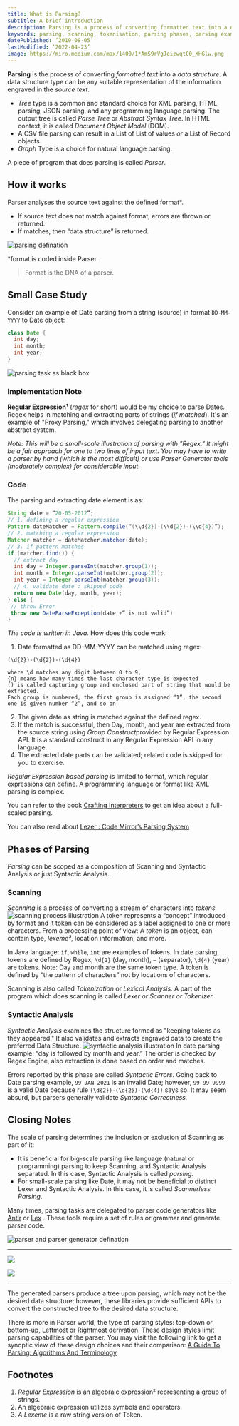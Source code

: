```yaml
---
title: What is Parsing?
subtitle: A brief introduction
description: Parsing is a process of converting formatted text into a data structure.
keywords: parsing, scanning, tokenisation, parsing phases, parsing example
datePublished: ‘2019-08-05’
lastModified: ‘2022-04-23’
image: https://miro.medium.com/max/1400/1*AmS9rVgJeizwqtC0_XHGlw.png
---
```


**Parsing** is the process of converting _formatted text_ into a _data structure_. A data structure type can be any suitable representation of the information engraved in the _source text_.

- _Tree_ type is a common and standard choice for XML parsing, HTML parsing, JSON parsing, and any programming language parsing. The output tree is called _Parse Tree_ or _Abstract_ _Syntax Tree_. In HTML context, it is called _Document Object Model_ (DOM).
- A CSV file parsing can result in a List of List of values _or_ a List of Record objects.
- _Graph_ Type is a choice for natural language parsing.

A piece of program that does parsing is called _Parser_.

## How it works
Parser analyses the source text against the defined format*.
* If source text does not match against format, errors are thrown or returned.
* If matches, then “data structure” is returned.

![parsing defination](https://cdn-images-1.medium.com/max/1600/1*Tj1H3orLHUpQlbBR45iNNA.png)

*format is coded inside Parser.
> Format is the DNA of a parser.

## Small Case Study

Consider an example of Date parsing from a string (source) in format `DD-MM-YYYY` to Date object:

```java
class Date {
  int day;
  int month;
  int year;
}
```

![parsing task as black box](https://miro.medium.com/max/1400/1*AmS9rVgJeizwqtC0_XHGlw.png)

### Implementation Note
__Regular Expression¹__ (_regex_ for short) would be my choice to parse Dates. Regex helps in matching and extracting parts of strings (_if matched_). It's an example of "Proxy Parsing," which involves delegating parsing to another abstract system.

_Note: This will be a small-scale illustration of parsing with "Regex." It might be a fair approach for one to two lines of input text. You may have to write a parser by hand (which is the most difficult) or use Parser Generator tools (moderately complex) for considerable input._
### Code

The parsing and extracting date element is as:

```java
String date = “20-05-2012”;
// 1. defining a regular expression
Pattern dateMatcher = Pattern.compile(“(\\d{2})-(\\d{2})-(\\d{4})”);
// 2. matching a regular expression
Matcher matcher = dateMatcher.matcher(date);
// 3. if pattern matches
if (matcher.find()) {
  // extract day
  int day = Integer.parseInt(matcher.group(1));
  int month = Integer.parseInt(matcher.group(2));
  int year = Integer.parseInt(matcher.group(3));
  // 4. validate date : skipped code
  return new Date(day, month, year);
} else {
 // throw Error
 throw new DateParseException(date +” is not valid”)
}
```

_The code is written in Java._
How does this code work:

1. Date formatted as DD-MM-YYYY can be matched using regex:

```
(\d{2})-(\d{2})-(\d{4})

where \d matches any digit between 0 to 9,
{n} means how many times the last character type is expected
() is called capturing group and enclosed part of string that would be extracted.
Each group is numbered, the first group is assigned “1”, the second one is given number “2”, and so on
```

2. The given date as string is matched against the defined regex.
3. If the match is successful, then Day, month, and year are extracted from the source string using *Group Construct*provided by Regular Expression API. It is a standard construct in any Regular Expression API in any language.
4. The extracted date parts can be validated; related code is skipped for you to exercise.

_Regular Expression based parsing_ is limited to format, which regular expressions can define. A programming language or format like XML parsing is complex. 

You can refer to the book [Crafting Interpreters](https://amzn.to/3IhGtnT) to get an idea about a full-scaled parsing.

You can also read about [Lezer : Code Mirror’s Parsing System](https://marijnhaverbeke.nl/blog/lezer.html)


## Phases of Parsing

_Parsing_ can be scoped as a composition of Scanning and Syntactic Analysis or just Syntactic Analysis.

### Scanning

_Scanning_ is a process of converting a stream of characters into _tokens._
![scanning process illustration](https://miro.medium.com/max/1400/1*NMqJryiyOtf3s757A3xEgQ.png)
A token represents a “concept” introduced by format and it token can be considered as a label assigned to one or more characters. From a processing point of view: A _token_ is an object, can contain type, _lexeme³_, location information, and more.

In Java language: `if`, `while`, `int` are examples of tokens. In date parsing, tokens are defined by Regex; `\d{2}` (day, month), `—` (separator), `\d{4}` (year) are tokens. Note: Day and month are the same token type. A token is defined by “the pattern of characters” not by locations of characters.

Scanning is also called _Tokenization_ or _Lexical Analysis_. A part of the program which does scanning is called _Lexer or Scanner or Tokenizer._

### Syntactic Analysis

_Syntactic Analysis_ examines the structure formed as "keeping tokens as they appeared." It also validates and extracts engraved data to create the preferred Data Structure.
![syntactic analysis illustration](https://miro.medium.com/max/1400/1*BbkHRIrzKed91Y3VILCEMQ.png)
In date parsing example: “day is followed by month and year.” The order is checked by Regex Engine, also extraction is done based on order and matches.

Errors reported by this phase are called _Syntactic Errors_. Going back to Date parsing example, `99-JAN-2021` is an invalid Date; however, `99–99–9999` is a valid Date because rule `(\d{2})-(\d{2})-(\d{4})` says so. It may seem absurd, but parsers generally validate _Syntactic Correctness._

## Closing Notes

The scale of parsing determines the inclusion or exclusion of Scanning as part of it:

- It is beneficial for big-scale parsing like language (natural or programming) parsing to keep Scanning, and Syntactic Analysis separated. In this case, Syntactic Analysis is called _parsing._
- For small-scale parsing like Date, it may not be beneficial to distinct Lexer and Syntactic Analysis. In this case, it is called _Scannerless Parsing_.
  
Many times, parsing tasks are delegated to parser code generators like [Antlr](https://www.antlr.org/) or [Lex](http://dinosaur.compilertools.net/) . These tools require a set of rules or grammar and generate parser code. 

![parser and parser generator defination](https://miro.medium.com/max/1400/1*xKb5f_JFv8Detbicdy4ggQ.png)

---
<div class="flex">
<a href="https://www.amazon.com/Definitive-ANTLR-4-Reference/dp/1934356999?crid=2P4XC6UZH0KMI&keywords=antlr&qid=1647404437&sprefix=antlr%2Caps%2C308&sr=8-1&linkCode=li2&tag=dm8typrogramm-20&linkId=2f17ad381c45641e597e5cf5b75ebdfb&language=en_US&ref_=as_li_ss_il" target="_blank"><img border="0" src="//ws-na.amazon-adsystem.com/widgets/q?_encoding=UTF8&ASIN=1934356999&Format=_SL160_&ID=AsinImage&MarketPlace=US&ServiceVersion=20070822&WS=1&tag=dm8typrogramm-20&language=en_US" ></a><img src="https://ir-na.amazon-adsystem.com/e/ir?t=dm8typrogramm-20&language=en_US&l=li2&o=1&a=1934356999" width="1" height="1" border="0" alt="" style="border:none !important; margin:0px !important;" />

<a href="https://www.amazon.com/Build-Your-Own-Programming-Language/dp/1800204809?crid=38QJOBK9UQBXK&keywords=crafting+interpreters&qid=1647404577&sprefix=%2Caps%2C348&sr=8-2&linkCode=li2&tag=dm8typrogramm-20&linkId=8fac25f2b95fe2aab95aedee07a736e6&language=en_US&ref_=as_li_ss_il" target="_blank"><img border="0" src="//ws-na.amazon-adsystem.com/widgets/q?_encoding=UTF8&ASIN=1800204809&Format=_SL160_&ID=AsinImage&MarketPlace=US&ServiceVersion=20070822&WS=1&tag=dm8typrogramm-20&language=en_US" ></a><img src="https://ir-na.amazon-adsystem.com/e/ir?t=dm8typrogramm-20&language=en_US&l=li2&o=1&a=1800204809" width="1" height="1" border="0" alt="" style="border:none !important; margin:0px !important;" />
</div>

---

The generated parsers produce a tree upon parsing, which may not be the desired data structure; however, these libraries provide sufficient APIs to convert the constructed tree to the desired data structure.

There is more in Parser world; the type of parsing styles: top-down or bottom-up, Leftmost or Rightmost derivation. These design styles limit parsing capabilities of the parser. You may visit the following link to get a synoptic view of these design choices and their comparison:
[A Guide To Parsing: Algorithms And Terminology](https://tomassetti.me/guide-parsing-algorithms-terminology/#tablesParsingAlgorithms)

## Footnotes

1. _Regular Expression_ is an algebraic expression² representing a group of strings.
2. An algebraic expression utilizes symbols and operators.
3. _A Lexeme_ is a raw string version of Token.
